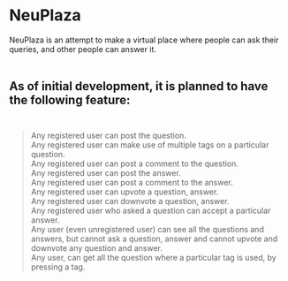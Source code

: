 # NeuPlaza

NeuPlaza is an attempt to make a virtual place where people can ask their queries, and other people can answer it.<br><br>

As of initial development, it is planned to have the following feature:<br><br>
-----------------------------------------------------------------------
> Any registered user can post the question. <br>
> Any registered user can make use of multiple tags on a particular question.<br>
> Any registered user can post a comment to the question.<br>
> Any registered user can post the answer.<br>
> Any registered user can post a comment to the answer.<br>
> Any registered user can upvote a question, answer.<br>
> Any registered user can downvote a question, answer.<br>
> Any registered user who asked a question can accept a particular answer.<br>
> Any user (even unregistered user) can see all the questions and answers, but cannot ask a question, answer and cannot upvote and downvote   any question and answer.<br>
> Any user, can get all the question where a particular tag is used, by pressing a tag.<br>
